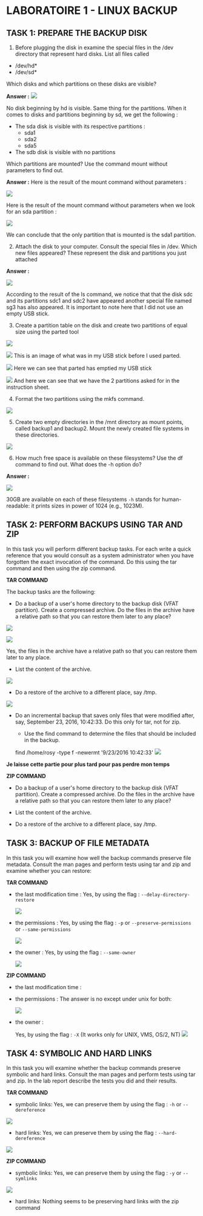 # LABORATOIRE 1 - LINUX BACKUP


## TASK 1: PREPARE THE BACKUP DISK

1. Before plugging the disk in examine the special files in the /dev directory that represent hard disks. List all files called

 - /dev/hd*
 - /dev/sd*

 Which disks and which partitions on these disks are visible?

 **Answer :**
 ![](img/dev1.png)

 No disk beginning by hd is visible. Same thing for the partitions.
 When it comes to disks and partitions beginning by sd, we get the following :
 - The sda disk is visible with its respective partitions :
 	- sda1
 	- sda2
 	- sda5
 - The sdb disk is visible with no partitions

 Which partitions are mounted? Use the command mount without parameters to find out.

 **Answer :**
  Here is the result of the mount command without parameters :

 ![](img/mount.png)
  
  Here is the result of the mount command without parameters when we look for an sda partition :

 ![](img/mountsda.png)
  
  We can conclude that the only partition that is mounted is the sda1 partition.


2. Attach the disk to your computer. Consult the special files in /dev. Which new files appeared? These represent the disk and partitions you just attached

 **Answer :**

 ![](img/dev2.png)

According to the result of the ls command, we notice that that the disk sdc and its partitions sdc1 and sdc2 have appeared another special file named sg3 has also appeared. It is important to note here that I did not use an empty USB stick.


3. Create a partition table on the disk and create two partitions of equal size using the parted tool

 ![](img/partedFull.png)

 ![](img/explain1.png)
	This is an image of what was in my USB stick before I used parted.
	
 ![](img/explain2.png)
 	Here we can see that parted has emptied my USB stick
 
 
 ![](img/explain3.png)
 	And here we can see that we have the 2 partitions asked for in the instruction sheet.

4. Format the two partitions using the mkfs command.

 ![](img/mkfs.png)

5. Create two empty directories in the /mnt directory as mount points, called backup1 and backup2. Mount the newly created file systems in these directories.
 
 ![](img/create_backup.png)

6. How much free space is available on these filesystems? Use the df command to find out. What does the -h option do?

 **Answer :**

 ![](img/df.png)

30GB are available on each of these filesystems `-h` stands for human-readable: it prints sizes in power of 1024 (e.g., 1023M).
  

## TASK 2: PERFORM BACKUPS USING TAR AND ZIP

In this task you will perform different backup tasks. For each write a quick reference that you would consult as a system administrator when you have forgotten the exact invocation of the command. Do this using the tar command and then using the zip command.

**TAR COMMAND**

The backup tasks are the following:

+ Do a backup of a user's home directory to the backup disk (VFAT partition). Create a compressed archive. Do the files in the archive have a relative path so that you can restore them later to any place?

![](img/tar_create.png)

![](img/tar_ls.png)

 Yes, the files in the archive have a relative path so that you can restore them later to any place.

+ List the content of the archive.

![](img/tar_list.png)

+ Do a restore of the archive to a different place, say /tmp.

![](img/tar_restore.png)

+ Do an incremental backup that saves only files that were modified after, say, September 23, 2016, 10:42:33. Do this only for tar, not for zip.

  - Use the find command to determine the files that should be included in the backup.

  find /home/rosy -type f -newermt '9/23/2016 10:42:33'
  ![](img/find.png)

**Je laisse cette partie pour plus tard pour pas perdre mon temps**


**ZIP COMMAND**


+ Do a backup of a user's home directory to the backup disk (VFAT partition). Create a compressed archive. Do the files in the archive have a relative path so that you can restore them later to any place?


+ List the content of the archive.


+ Do a restore of the archive to a different place, say /tmp.

## TASK 3: BACKUP OF FILE METADATA

In this task you will examine how well the backup commands preserve file metadata. Consult the man pages and perform tests using tar and zip and examine whether you can restore:

**TAR COMMAND**

+ the last modification time :
	Yes, by using the flag : `--delay-directory-restore`

	![](img/delay.png)

+ the permissions :
	Yes, by using the flag : `-p` or `--preserve-permissions` or `--same-permissions`

	![](img/preserve.png)

+ the owner :
	Yes, by using the flag : `--same-owner`

	![](img/same.png)


**ZIP COMMAND**

+ the last modification time :
+ the permissions :
	The answer is no except under unix for both:

	![](img/perm.png)

+ the owner :

	Yes, by using the flag : `-X` (It works only for UNIX, VMS, OS/2, NT)
	![](img/owner.png)


## TASK 4: SYMBOLIC AND HARD LINKS

In this task you will examine whether the backup commands preserve symbolic and hard links. Consult the man pages and perform tests using tar and zip. In the lab report describe the tests you did and their results.

**TAR COMMAND**

+ symbolic links: Yes, we can preserve them by using the flag : `-h` or `--dereference`

![](img/symlinks.png)

+ hard links: Yes, we can preserve them by using the flag : `--hard-dereference`

![](img/hardlinks.png)


**ZIP COMMAND**

+ symbolic links: Yes, we can preserve them by using the flag : `-y` or `--symlinks`

![](img/y.png)

+ hard links: Nothing seems to be preserving hard links with the zip command
